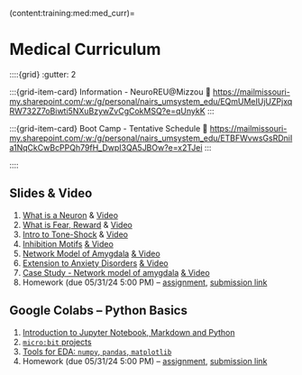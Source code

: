 (content:training:med:med_curr)=

# Medical Curriculum

$\text{ }$

::::{grid}
:gutter: 2

:::{grid-item-card} Information - NeuroREU@Mizzou
:link: https://mailmissouri-my.sharepoint.com/:w:/g/personal/nairs_umsystem_edu/EQmUMeIUjUZPjxqRW732Z7oBiwti5NXuBzywZvCgCokMSQ?e=qUnykK
:::

:::{grid-item-card} Boot Camp - Tentative Schedule
:link: https://mailmissouri-my.sharepoint.com/:w:/g/personal/nairs_umsystem_edu/ETBFWvwsGsRDniIa1NqCkCwBcPPQh79fH_DwpI3QA5JBOw?e=x2TJei
:::

::::

## Slides & Video

1. [What is a Neuron](https://mailmissouri-my.sharepoint.com/:p:/g/personal/nairs_umsystem_edu/EUL_jvsw1GdJrisQvCi-0-YBSekMvO-A1CXXpqxHf6jvzA?e=G2hzNu) & [Video](https://www.youtube.com/watch?v=xxTx_N9JAdw&list=PL4pOjgKUTvtF-qn4XFAaIhZ9bXvxH9WY0&index=7)
2. [What is Fear, Reward](https://mailmissouri-my.sharepoint.com/:p:/g/personal/nairs_umsystem_edu/EWNXOl1Z25lLpw3BMxhkHfIBtP--z-iFX2HayEOA2fCQbg?e=aoukYa) & [Video](https://youtu.be/AiQh8wUmppM?list=PL4pOjgKUTvtF-qn4XFAaIhZ9bXvxH9WY0)
3. [Intro to Tone-Shock](https://mailmissouri-my.sharepoint.com/:p:/g/personal/nairs_umsystem_edu/EZRbGLGuP7RLgAGX9vnHMLEBw57gT5VwGU_lGUBLDSwqvQ?e=QqerHw&xsdata=MDV8MDJ8dm92d21AbWlzc291cmkuZWR1fDE5ODBmOWE5Yjg3YjQ1YWExMmMwMDhkY2YzN2NkMWQyfGUzZmVmZGJlZjdlOTQwMWJhNTFhMzU1ZTAxYjA1YTg5fDB8MHw2Mzg2NTI5NjQ2MTc5OTc3ODl8VW5rbm93bnxUV0ZwYkdac2IzZDhleUpXSWpvaU1DNHdMakF3TURBaUxDSlFJam9pVjJsdU16SWlMQ0pCVGlJNklrMWhhV3dpTENKWFZDSTZNbjA9fDB8fHw%3d&sdata=bXZOVHZ4RGJqV3ZxZlFYckhDczhFMmVqR3c3R0htN0cxWjlHczR5OWNZWT0%3d) & [Video]()
4. [Inhibition Motifs](https://mailmissouri-my.sharepoint.com/:p:/g/personal/nairs_umsystem_edu/EV0YFudNijJEvSEYulgvaP0Bfv_q-XtrOuD0BMrgHbQx_Q?e=3gvJc6)  [&      Video]()
5. [Network Model of Amygdala](https://mailmissouri-my.sharepoint.com/:p:/g/personal/nairs_umsystem_edu/EVmvk_dWIsJAvhaW0aOJ-rwBCAdBXLQWStHjdqzlUFkkUQ?e=wmeWkP)  [&      Video]()
6. [Extension to Anxiety Disorders](https://mailmissouri-my.sharepoint.com/:p:/g/personal/nairs_umsystem_edu/EZzQBjTcrzpNjFV-y7sVet0BInzroh2jFUoQdKNr-Up11w?e=WVu3fF)  [&      Video]()
7. [Case Study - Network model of amygdala](https://mailmissouri-my.sharepoint.com/:p:/g/personal/nairs_umsystem_edu/EVfxqf0pVphBghQhKsdvsvQBvjsT0ceYpLrwDFpGDDm6fw?e=PqW1Ph)  [&      Video]()
8. Homework (due 05/31/24 5:00 PM) – [assignment](https://mailmissouri-my.sharepoint.com/:w:/g/personal/nairs_umsystem_edu/EWxzGFML7IFKl3UGhGkHaeEBO0VYlI8Xh5sZhoizv5K2jw?e=mZYmvm&xsdata=MDV8MDJ8dm92d21AbWlzc291cmkuZWR1fDdhZDdjYWE4ZTc3ZjQyMmViZDE2MDhkYzdjMDlmNzFlfGUzZmVmZGJlZjdlOTQwMWJhNTFhMzU1ZTAxYjA1YTg5fDB8MHw2Mzg1MjE2Mjk0MzczMzQyOTh8VW5rbm93bnxUV0ZwYkdac2IzZDhleUpXSWpvaU1DNHdMakF3TURBaUxDSlFJam9pVjJsdU16SWlMQ0pCVGlJNklrMWhhV3dpTENKWFZDSTZNbjA9fDB8fHw%3d&sdata=UnRaVDZOYmdoc3g1YWdQOGRjd1JlZERFbU1UUkg4SVM4YmQxWFVXUXQ2Yz0%3d), [submission link](https://mailmissouri-my.sharepoint.com/:f:/g/personal/vovwm_umsystem_edu/EjelOsqjoPtOo0Cw_qPZ80YBqLXd8JpaFePmbVAvIZiqdw)

## Google Colabs – Python Basics
1. [Introduction to Jupyter Notebook, Markdown and Python](https://colab.research.google.com/drive/1z3TG2W3RYU6ItaGRwTRUz9zLvaJqI1Ix?usp=sharing)
2. [`micro:bit` projects](https://microbit.org/projects/make-it-code-it/)
3. [Tools for EDA: `numpy`, `pandas`, `matplotlib`](https://colab.research.google.com/drive/1Ho_1nLRHdXRPdt3RlbqXb6_nN-widgoH?usp=sharing)
4. Homework (due 05/31/24 5:00 PM) – [assignment](https://colab.research.google.com/drive/1eEzsXDS-AlIdfF9UQ6CNjSreIq639lRR?usp=sharing), [submission link](https://mailmissouri-my.sharepoint.com/:f:/g/personal/vovwm_umsystem_edu/EjelOsqjoPtOo0Cw_qPZ80YBqLXd8JpaFePmbVAvIZiqdw)
